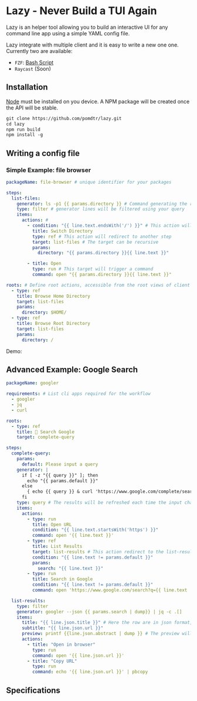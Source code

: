 # Lazy - Never Build a TUI Again

Lazy is an helper tool allowing you to build an interactive UI for any command line app using a simple YAML config file.

Lazy integrate with multiple client and it is easy to write a new one one. Currently two are available:

- `FZF`: [Bash Script](./scripts/lzy)
- `Raycast` (Soon)

## Installation

[Node](https://nodejs.org/en/download/) must be installed on you device.
A NPM package will be created once the API will be stable.

```txt
git clone https://github.com/pomdtr/lazy.git
cd lazy
npm run build
npm install -g
```

## Writing a config file

### Simple Example: file browser

```yaml
packageName: file-browser # unique identifier for your packages

steps:
  list-files:
    generator: ls -p1 {{ params.directory }} # Command generating the rows.
    type: filter # generator lines will be filtered using your query
    items:
      actions: #
        - condition: "{{ line.text.endsWith('/') }}" # This action will only be available if the condition is set to true
          title: Switch Directory
          type: ref # This action will redirect to another step
          target: list-files # The target can be recursive
          params:
            directory: "{{ params.directory }}{{ line.text }}"

        - title: Open
          type: run # This target will trigger a command
          command: open "{{ params.directory }}{{ line.text }}"

roots: # Define root actions, accessible from the root views of client integration
  - type: ref
    title: Browse Home Directory
    target: list-files
    params:
      directory: $HOME/
  - type: ref
    title: Browse Root Directory
    target: list-files
    params:
      directory: /
```

Demo:

## Advanced Example: Google Search

```yaml
packageName: googler

requirements: # List cli apps required for the workflow
  - googler
  - jq
  - curl

roots:
  - type: ref
    title: 👀 Search Google
    target: complete-query

steps:
  complete-query:
    params:
      default: Please input a query
    generator: |
      if [ -z "{{ query }}" ]; then
        echo "{{ params.default }}"
      else
        { echo {{ query }} & curl 'https://www.google.com/complete/search?client=chrome&q={{ query | urlencode }}' | jq -r .[1][]; }
      fi
    type: query # The results will be refreshed each time the input change
    items:
      actions:
        - type: run
          title: Open URL
          condition: "{{ line.text.startsWith('https') }}"
          command: open '{{ line.text }}'
        - type: ref
          title: List Results
          target: list-results # This action redirect to the list-result steps
          condition: "{{ line.text != params.default }}"
          params:
            search: "{{ line.text }}"
        - type: run
          title: Search in Google
          condition: "{{ line.text != params.default }}"
          command: open 'https://www.google.com/search?q={{ line.text | urlencode }}'

  list-results:
    type: filter
    generator: googler --json {{ params.search | dump}} | jq -c .[]
    items:
      title: "{{ line.json.title }}" # Here the row are in json format, but we can show a single field instead
      subtitle: "{{ line.json.url }}"
      preview: printf {{line.json.abstract | dump }} # The preview will be shown in a split pane if the client allow it
      actions:
        - title: "Open in browser"
          type: run
          command: open '{{ line.json.url }}'
        - title: "Copy URL"
          type: run
          command: echo '{{ line.json.url }}' | pbcopy
```

## Specifications

